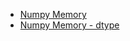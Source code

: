 - [Numpy Memory](https://stackoverflow.com/questions/57507832/unable-to-allocate-array-with-shape-and-data-type)
- [Numpy Memory - dtype](https://stackoverflow.com/a/59837239)
